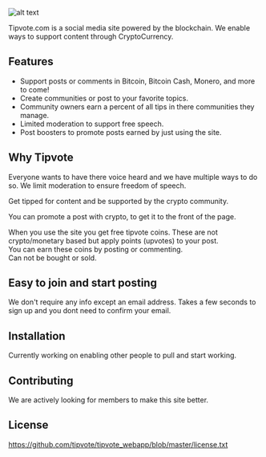 

![alt text](https://www.tipvote.com/images/social_logo_dark.png)


 	
Tipvote.com is a social media site powered by the blockchain.  We enable ways to support content through CryptoCurrency.
 	
 	
## Features

- Support posts or comments in Bitcoin, Bitcoin Cash, Monero, and more to come!
- Create communities or post to your favorite topics.
- Community owners earn a percent of all tips in there communities they manage.
- Limited moderation to support free speech.
- Post boosters to promote posts earned by just using the site.

## Why Tipvote

Everyone wants to have there voice heard and we have multiple ways to do so. 
 We limit moderation to ensure freedom of speech.  

Get tipped for content and be supported by the crypto community.


You can promote a post with crypto, to get it to the front of the page. 

When you use the site you get free tipvote coins. 
 These are not crypto/monetary based but apply points (upvotes) to your post.  
You can earn these coins by posting or commenting.  
Can not be bought or sold.

## Easy to join and start posting

We don't require any info except an email address.  Takes a few seconds to sign up and you dont need to confirm your email.  


## Installation

Currently working on enabling other people to pull and start working.


## Contributing

We are actively looking for members to make this site better.

## License
https://github.com/tipvote/tipvote_webapp/blob/master/license.txt